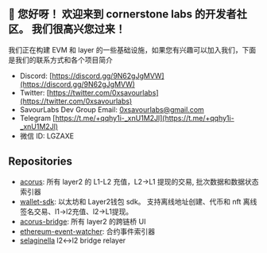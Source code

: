 ## 👋 您好呀！ 欢迎来到 cornerstone labs 的开发者社区。 我们很高兴您过来！

我们正在构建 EVM 和 layer 的一些基础设施，如果您有兴趣可以加入我们，下面是我们的联系方式和各个项目简介

* Discord: [https://discord.gg/9N62gJgMVW](https://discord.gg/9N62gJgMVW)
* Twitter: [https://twitter.com/0xsavourlabs](https://twitter.com/0xsavourlabs)
* SavourLabs Dev Group Email: [0xsavourlabs@gmail.com](0xsavourlabs@gmail.com)
* Telegram [https://t.me/+qqhy1i-_xnU1M2Jl](https://t.me/+qqhy1i-_xnU1M2Jl)
* 微信 ID: LGZAXE


## Repositories

- [acorus](https://github.com/cornerstone-labs/acorus): 所有 layer2 的 L1-L2 充值，L2->L1 提现的交易, 批次数据和数据状态索引器
- [wallet-sdk](https://github.com/cornerstone-labs/wallet-sdk): 以太坊和 Layer2钱包 sdk。 支持离线地址创建、代币和 nft 离线签名交易、l1->l2充值、l2->L1提现。
- [acorus-bridge](https://github.com/cornerstone-labs/acorus-bridge): 所有 layer2 的跨链桥 UI
- [ethereum-event-watcher](https://github.com/cornerstone-labs/ethereum-event-watcher): 合约事件索引器
- [selaginella](https://github.com/cornerstone-labs/selaginella) l2<->l2 bridge relayer
